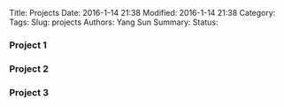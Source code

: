 Title: Projects
Date: 2016-1-14 21:38
Modified: 2016-1-14 21:38
Category: 
Tags:
Slug: projects
Authors: Yang Sun
Summary:
Status: 

### Project 1

### Project 2

### Project 3